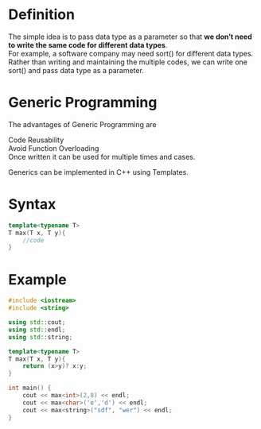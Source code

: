 # Definition
The simple idea is to pass data type as a parameter so that **we don’t need to write the same code for different data types**.   
For example, a software company may need sort() for different data types.   
Rather than writing and maintaining the multiple codes, we can write one sort() and pass data type as a parameter.

# Generic Programming
The advantages of Generic Programming are

Code Reusability  
Avoid Function Overloading  
Once written it can be used for multiple times and cases.  

Generics can be implemented in C++ using Templates.

# Syntax
```cpp
template<typename T>
T max(T x, T y){
    //code
}
```

# Example
```cpp
#include <iostream>
#include <string>

using std::cout;
using std::endl;
using std::string;

template<typename T>
T max(T x, T y){
    return (x>y)? x:y;
}

int main() {
    cout << max<int>(2,8) << endl;
    cout << max<char>('e','d') << endl;
    cout << max<string>("sdf", "wer") << endl;
}
```
